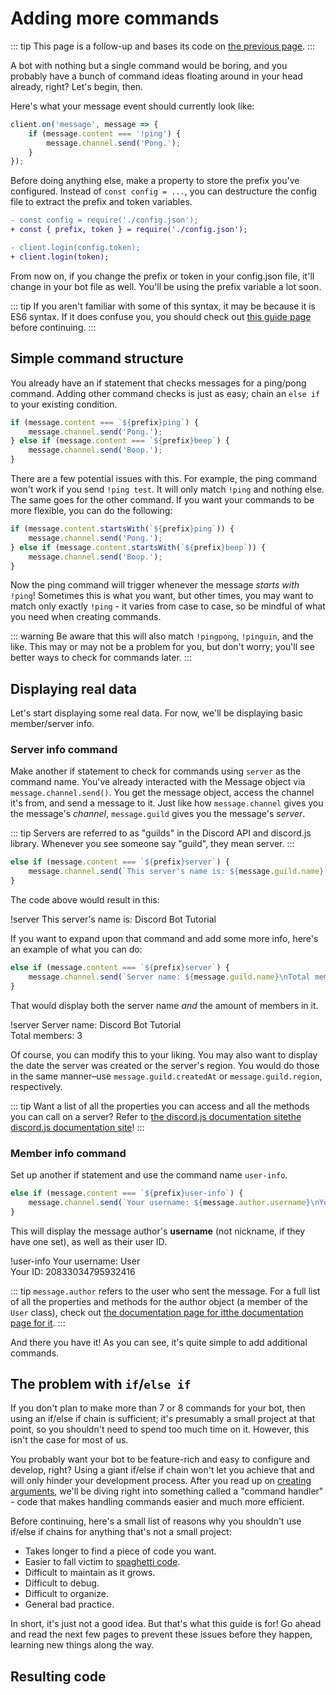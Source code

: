 # Adding more commands

::: tip
This page is a follow-up and bases its code on [the previous page](/creating-your-bot/configuration-files.md).
:::

A bot with nothing but a single command would be boring, and you probably have a bunch of command ideas floating around in your head already, right? Let's begin, then.

Here's what your message event should currently look like:

```js
client.on('message', message => {
	if (message.content === '!ping') {
		message.channel.send('Pong.');
	}
});
```

Before doing anything else, make a property to store the prefix you've configured. Instead of `const config = ...`, you can destructure the config file to extract the prefix and token variables.

```diff
- const config = require('./config.json');
+ const { prefix, token } = require('./config.json');
```

```diff
- client.login(config.token);
+ client.login(token);
```

From now on, if you change the prefix or token in your config.json file, it'll change in your bot file as well. You'll be using the prefix variable a lot soon.

::: tip
If you aren't familiar with some of this syntax, it may be because it is ES6 syntax. If it does confuse you, you should check out [this guide page](/additional-info/es6-syntax.md) before continuing.
:::

## Simple command structure

You already have an if statement that checks messages for a ping/pong command. Adding other command checks is just as easy; chain an `else if` to your existing condition.

```js
if (message.content === `${prefix}ping`) {
	message.channel.send('Pong.');
} else if (message.content === `${prefix}beep`) {
	message.channel.send('Boop.');
}
```

There are a few potential issues with this. For example, the ping command won't work if you send `!ping test`. It will only match `!ping` and nothing else. The same goes for the other command. If you want your commands to be more flexible, you can do the following:

```js
if (message.content.startsWith(`${prefix}ping`)) {
	message.channel.send('Pong.');
} else if (message.content.startsWith(`${prefix}beep`)) {
	message.channel.send('Boop.');
}
```

Now the ping command will trigger whenever the message _starts with_ `!ping`! Sometimes this is what you want, but other times, you may want to match only exactly `!ping` - it varies from case to case, so be mindful of what you need when creating commands.

::: warning
Be aware that this will also match `!pingpong`, `!pinguin`, and the like. This may or may not be a problem for you, but don't worry; you'll see better ways to check for commands later.
:::

## Displaying real data

Let's start displaying some real data. For now, we'll be displaying basic member/server info.

### Server info command

Make another if statement to check for commands using `server` as the command name. You've already interacted with the Message object via `message.channel.send()`. You get the message object, access the channel it's from, and send a message to it. Just like how `message.channel` gives you the message's _channel_, `message.guild` gives you the message's _server_.

::: tip
Servers are referred to as "guilds" in the Discord API and discord.js library. Whenever you see someone say "guild", they mean server.
:::

<!-- eslint-skip -->

```js
else if (message.content === `${prefix}server`) {
    message.channel.send(`This server's name is: ${message.guild.name}`);
}
```

The code above would result in this:

<div is="discord-messages">
    <discord-message author="User" avatar="djs">
        !server
    </discord-message>
    <discord-message author="Tutorial Bot" avatar="blue" :bot="true">
        This server's name is: Discord Bot Tutorial
    </discord-message>
</div>

If you want to expand upon that command and add some more info, here's an example of what you can do:

<!-- eslint-skip -->

```js
else if (message.content === `${prefix}server`) {
    message.channel.send(`Server name: ${message.guild.name}\nTotal members: ${message.guild.memberCount}`);
}
```

That would display both the server name _and_ the amount of members in it.

<div is="discord-messages">
    <discord-message author="User" avatar="djs">
        !server
    </discord-message>
    <discord-message author="Tutorial Bot" avatar="blue" :bot="true">
        Server name: Discord Bot Tutorial <br>
        Total members: 3
    </discord-message>
</div>

Of course, you can modify this to your liking. You may also want to display the date the server was created or the server's region. You would do those in the same manner–use `message.guild.createdAt` or `message.guild.region`, respectively.

::: tip
Want a list of all the properties you can access and all the methods you can call on a server? Refer to <branch version="11.x" inline>[the discord.js documentation site](https://discord.js.org/#/docs/main/v11/class/Guild)</branch><branch version="12.x" inline>[the discord.js documentation site](https://discord.js.org/#/docs/main/stable/class/Guild)</branch>!
:::

### Member info command

Set up another if statement and use the command name `user-info`.

<!-- eslint-skip -->

```js
else if (message.content === `${prefix}user-info`) {
    message.channel.send(`Your username: ${message.author.username}\nYour ID: ${message.author.id}`);
}
```

This will display the message author's **username** (not nickname, if they have one set), as well as their user ID.

<div is="discord-messages">
    <discord-message author="User" avatar="djs">
        !user-info
    </discord-message>
    <discord-message author="Tutorial Bot" avatar="blue" :bot="true">
        Your username: User <br>
        Your ID: 20833034795932416
    </discord-message>
</div>

::: tip
`message.author` refers to the user who sent the message. For a full list of all the properties and methods for the author object (a member of the `User` class), check out <branch version="11.x" inline>[the documentation page for it](https://discord.js.org/#/docs/main/v11/class/User)</branch><branch version="12.x" inline>[the documentation page for it](https://discord.js.org/#/docs/main/stable/class/User)</branch>.
:::

And there you have it! As you can see, it's quite simple to add additional commands.

## The problem with `if`/`else if`

If you don't plan to make more than 7 or 8 commands for your bot, then using an if/else if chain is sufficient; it's presumably a small project at that point, so you shouldn't need to spend too much time on it. However, this isn't the case for most of us.

You probably want your bot to be feature-rich and easy to configure and develop, right? Using a giant if/else if chain won't let you achieve that and will only hinder your development process. After you read up on [creating arguments](/creating-your-bot/commands-with-user-input.md), we'll be diving right into something called a "command handler" - code that makes handling commands easier and much more efficient.

Before continuing, here's a small list of reasons why you shouldn't use if/else if chains for anything that's not a small project:

* Takes longer to find a piece of code you want.
* Easier to fall victim to [spaghetti code](https://en.wikipedia.org/wiki/Spaghetti_code).
* Difficult to maintain as it grows.
* Difficult to debug.
* Difficult to organize.
* General bad practice.

In short, it's just not a good idea. But that's what this guide is for! Go ahead and read the next few pages to prevent these issues before they happen, learning new things along the way.

## Resulting code

<resulting-code />
